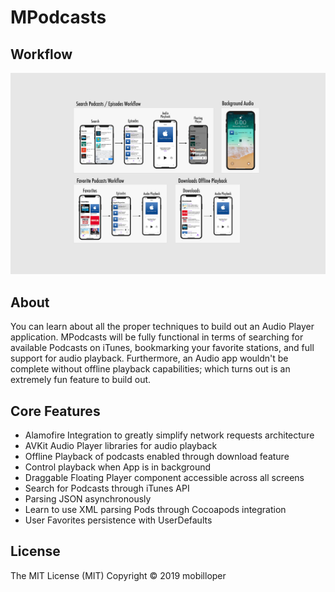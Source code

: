 # MPodcasts

## Workflow
<img src="Images/storyboard_workflow.jpg">

## About
You can learn about all the proper techniques to build out an Audio Player application. MPodcasts will be fully functional in terms of searching for available Podcasts on iTunes, bookmarking your favorite stations, and full support for audio playback. Furthermore, an Audio app wouldn't be complete without offline playback capabilities; which turns out is an extremely fun feature to build out. 

## Core Features
* Alamofire Integration to greatly simplify network requests architecture
* AVKit Audio Player libraries for audio playback
* Offline Playback of podcasts enabled through download feature
* Control playback when App is in background
* Draggable Floating Player component accessible across all screens
* Search for Podcasts through iTunes API
* Parsing JSON asynchronously
* Learn to use XML parsing Pods through Cocoapods integration
* User Favorites persistence with UserDefaults

## License
The MIT License (MIT)
Copyright © 2019 mobilloper
